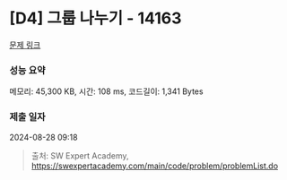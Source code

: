 # [D4] 그룹 나누기 - 14163 

[문제 링크](https://swexpertacademy.com/main/code/problem/problemDetail.do?contestProbId=AX--pdmaF9YDFARi) 

### 성능 요약

메모리: 45,300 KB, 시간: 108 ms, 코드길이: 1,341 Bytes

### 제출 일자

2024-08-28 09:18



> 출처: SW Expert Academy, https://swexpertacademy.com/main/code/problem/problemList.do